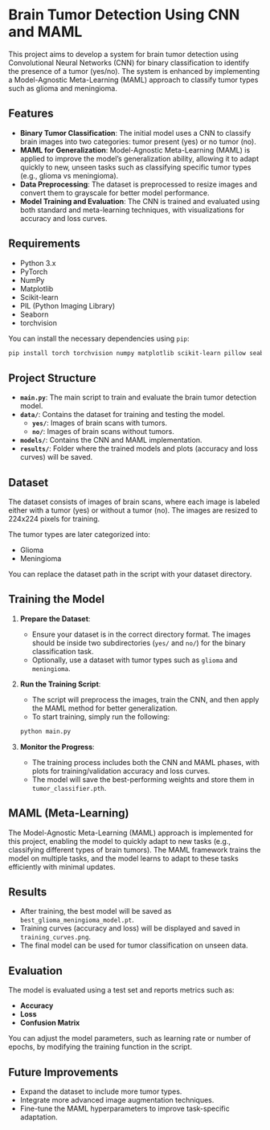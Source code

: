 
# Brain Tumor Detection Using CNN and MAML

This project aims to develop a system for brain tumor detection using Convolutional Neural Networks (CNN) for binary classification to identify the presence of a tumor (yes/no). The system is enhanced by implementing a Model-Agnostic Meta-Learning (MAML) approach to classify tumor types such as glioma and meningioma. 

## Features

- **Binary Tumor Classification**: The initial model uses a CNN to classify brain images into two categories: tumor present (yes) or no tumor (no).
- **MAML for Generalization**: Model-Agnostic Meta-Learning (MAML) is applied to improve the model’s generalization ability, allowing it to adapt quickly to new, unseen tasks such as classifying specific tumor types (e.g., glioma vs meningioma).
- **Data Preprocessing**: The dataset is preprocessed to resize images and convert them to grayscale for better model performance.
- **Model Training and Evaluation**: The CNN is trained and evaluated using both standard and meta-learning techniques, with visualizations for accuracy and loss curves.

## Requirements

- Python 3.x
- PyTorch
- NumPy
- Matplotlib
- Scikit-learn
- PIL (Python Imaging Library)
- Seaborn
- torchvision

You can install the necessary dependencies using `pip`:

```bash
pip install torch torchvision numpy matplotlib scikit-learn pillow seaborn
```

## Project Structure

- **`main.py`**: The main script to train and evaluate the brain tumor detection model.
- **`data/`**: Contains the dataset for training and testing the model.
  - **`yes/`**: Images of brain scans with tumors.
  - **`no/`**: Images of brain scans without tumors.
- **`models/`**: Contains the CNN and MAML implementation.
- **`results/`**: Folder where the trained models and plots (accuracy and loss curves) will be saved.

## Dataset

The dataset consists of images of brain scans, where each image is labeled either with a tumor (yes) or without a tumor (no). The images are resized to 224x224 pixels for training.

The tumor types are later categorized into:
- Glioma
- Meningioma

You can replace the dataset path in the script with your dataset directory.

## Training the Model

1. **Prepare the Dataset**: 
   - Ensure your dataset is in the correct directory format. The images should be inside two subdirectories (`yes/` and `no/`) for the binary classification task.
   - Optionally, use a dataset with tumor types such as `glioma` and `meningioma`.

2. **Run the Training Script**:
   - The script will preprocess the images, train the CNN, and then apply the MAML method for better generalization.
   - To start training, simply run the following:

   ```bash
   python main.py
   ```

3. **Monitor the Progress**:
   - The training process includes both the CNN and MAML phases, with plots for training/validation accuracy and loss curves.
   - The model will save the best-performing weights and store them in `tumor_classifier.pth`.

## MAML (Meta-Learning)

The Model-Agnostic Meta-Learning (MAML) approach is implemented for this project, enabling the model to quickly adapt to new tasks (e.g., classifying different types of brain tumors). The MAML framework trains the model on multiple tasks, and the model learns to adapt to these tasks efficiently with minimal updates.

## Results

- After training, the best model will be saved as `best_glioma_meningioma_model.pt`.
- Training curves (accuracy and loss) will be displayed and saved in `training_curves.png`.
- The final model can be used for tumor classification on unseen data.

## Evaluation

The model is evaluated using a test set and reports metrics such as:

- **Accuracy**
- **Loss**
- **Confusion Matrix**

You can adjust the model parameters, such as learning rate or number of epochs, by modifying the training function in the script.

## Future Improvements

- Expand the dataset to include more tumor types.
- Integrate more advanced image augmentation techniques.
- Fine-tune the MAML hyperparameters to improve task-specific adaptation.


